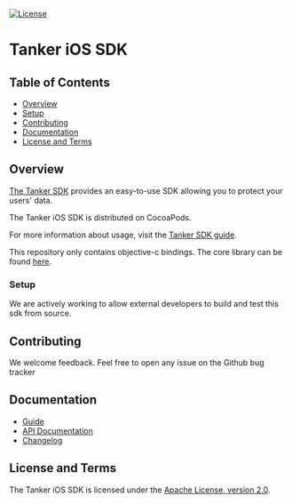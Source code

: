 [![License](https://img.shields.io/badge/License-Apache%202.0-blue.svg)](https://opensource.org/licenses/Apache-2.0)

# Tanker iOS SDK

## Table of Contents

 * [Overview](#overview)
 * [Setup](#setup)
 * [Contributing](#contributing)
 * [Documentation](#documentation)
 * [License and Terms](#license-and-terms)

## Overview

[The Tanker SDK](https://tanker.io) provides an easy-to-use SDK allowing you to protect your users'
data.

The Tanker iOS SDK is distributed on CocoaPods.

For more information about usage, visit the
[Tanker SDK guide](https://tanker.io/docs/latest/guide/getting-started/?language=ios).

This repository only contains objective-c bindings. The core library can be found [here](https://github.com/TankerHQ/sdk-native).

### Setup

We are actively working to allow external developers to build and test this sdk from source.

## Contributing

We welcome feedback. Feel free to open any issue on the Github bug tracker

## Documentation

* [Guide](https://tanker.io/docs/latest/guide/getting-started/?language=ios)
* [API Documentation](https://tanker.io/docs/latest/api/tanker/?language=ios)
* [Changelog](https://tanker.io/docs/latest/changelog/?language=ios)


## License and Terms

The Tanker iOS SDK is licensed under the
[Apache License, version 2.0](http://www.apache.org/licenses/LICENSE-2.0).
